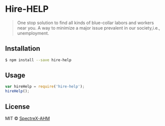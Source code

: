 # Hire-HELP 
> One stop solution to find all kinds of blue-collar labors and workers near you. A way to minimize a major issue prevalent in our society,i.e., unemployment.

## Installation

```sh
$ npm install --save hire-help
```

## Usage

```js
var hireHelp = require('hire-help');
hireHelp();
```

## License

MIT © [SpectreX-AHM](https://github.com/SpectreX-AHM)
